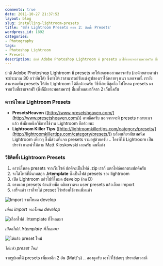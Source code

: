 ```yaml
---
comments: true
date: 2011-10-27 21:37:53
layout: blog
slug: installing-lightroom-presets
title: 'วิธีใช้ Lightroom Presets ตอน 2: ติดตั้ง Presets'
wordpress_id: 1892
categories:
- Photography
tags:
- Photoshop Lightroom
- Presets
description: ปกติ Adobe Photoshop Lightroom มี presets มาให้เยอะพอสวมควรครับ ซึ่งทำให้เราสามารถปรับแต่งรูปของเราได้หลายๆ แนว นอกจากนี้ เรายังสามารถเพิ่ม presets ให้กับ Lightroom ได้อีกด้วยครับ
---
```


ปกติ Adobe Photoshop Lightroom มี presets มาให้เยอะพอสวมควรครับ (กะด้วยสายตาน่าจะประมาณ 30 กว่าอันได้) ซึ่งทำให้เราสามารถปรับแต่งรูปของเราได้หลายๆ แนว นอกจากนี้ เรายังสามารถเพิ่ม presets ให้กับ Lightroom ได้อีกด้วยครับ วิธีที่ง่ายที่สุดคือ ไปโหลด presets มาจากเว็บที่เขาแจกฟรี (ซึ่งก็มีเยอะพอสมควร) ที่ผมโหลดมาก็จาก 2 เว็บนี้ครับ

### ดาวน์โหลด Lightroom Presets

* **PresetsHeaven** ([http://www.presetsheaven.com/](http://www.presetsheaven.com/)) ตามชื่อครับ นอกจากจะมี presets หลายแนวแล้ว ยังมีเทคนิควิธีการใช้งาน Lightroom อีกด้วยนะ
* **Lightroom Killer Tips** ([http://lightroomkillertips.com/category/presets/](http://lightroomkillertips.com/category/presets/)) บล็อกเกี่ยวกับเทคนิค Lightroom เพียวๆ ซึ่งมีส่วนที่แจก presets รวมอยู่ด้วยครับ .. ใครที่ใช้ Lightroom เป็นประจำ แนะนำให้ตาม Matt Kloskowski เลยครับ คนนี้เก่ง


### วิธีติดตั้ง Lightroom Presets

1. ดาวน์โหลด presets จากเว็บไซต์ ปกติจะเป็นไฟล์ .zip เราก็ แตกไฟล์ออกตามปกติครับ
2. จะได้ไฟล์ที่มีนามสกุล **.lrtemplate** ซึ่งเป็นไฟล์ presets ของ lightroom
3. เปิด Lightroom แล้วไปที่โหมด develop (กด D)
4. ตรงแถบ presets ด้านซ้ายมือ คลิกขวาตรง user presets แล้วเลือก import
5. เสร็จแล้ว เราก็จะได้ preset ไว้พร้อมใช้งานเพิ่มแล้ว


![Import จากโหมด develop](http://files.armno.in.th/uploads/2011/10/import.jpg)

<i>เลือก import จากโหมด develop</i>

![เลือกไฟล์ .lrtemplate ที่โหลดมา](http://files.armno.in.th/uploads/2011/10/select_files.jpg)

<i>เลือกไฟล์ .lrtemplate ที่โหลดมา</i>

![ได้แล้ว preset ใหม่](http://files.armno.in.th/uploads/2011/10/finished.jpg)

<i>ได้แล้ว preset ใหม่</i>

จากรูปผมได้ presets เพิ่มมาอีก 2 อัน (Matt's) .. ลองดูครับ เอาไว้ใช้บ่อยๆ ประหยัดเวลาดี
